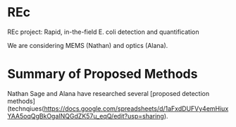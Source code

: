 # REc
REc project: Rapid, in-the-field E. coli detection and quantification 

We are considering MEMS (Nathan) and optics (Alana).

# Summary of Proposed Methods

Nathan Sage and Alana have researched several [proposed detection methods](technqiues(https://docs.google.com/spreadsheets/d/1aFxdDUFVy4emHiuxYAA5oqQgBkOgaINQGdZK57u_eqQ/edit?usp=sharing).
